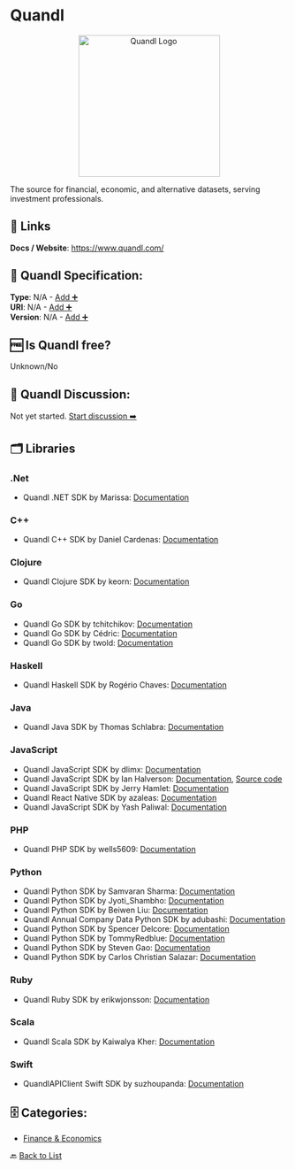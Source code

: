 # Quandl
<p align="center">
    <img width="256" src="https://raw.githubusercontent.com/apis-list/apis-list/main/apis/quandl/logo_256x256.png" alt="Quandl Logo"/>
</p>
The source for financial, economic, and alternative datasets, serving investment professionals.

##  🔗 Links
**Docs / Website**: https://www.quandl.com/

## 🧬 Quandl Specification:
**Type**: N/A - [Add ➕](https://github.com/apis-list/apis-list/edit/main/apis/quandl/quandl.yaml)  
**URI**: N/A - [Add ➕](https://github.com/apis-list/apis-list/edit/main/apis/quandl/quandl.yaml)  
**Version**: N/A - [Add ➕](https://github.com/apis-list/apis-list/edit/main/apis/quandl/quandl.yaml)

## 🆓 Is Quandl free?
 Unknown/No 

## 💬 Quandl Discussion:
Not yet started. [Start discussion ➡️](https://github.com/apis-list/apis-list/discussions/new)

## 🗂️ Libraries
### .Net
- Quandl .NET SDK by Marissa: [Documentation](https://github.com/paranoidTwitch/DotNetConnect.Quandl)
### C++
- Quandl C++ SDK by Daniel Cardenas: [Documentation](https://github.com/danielcardeenas/quandl-cpp)
### Clojure
- Quandl Clojure SDK by keorn: [Documentation](https://github.com/keorn/clj-quandl-api)
### Go
- Quandl Go SDK by tchitchikov: [Documentation](https://github.com/tchitchikov/instant_cocoa)
- Quandl Go SDK by Cédric: [Documentation](https://github.com/cedricmar/go-quandl)
- Quandl Go SDK by twold: [Documentation](https://github.com/twold/go-quandl)
### Haskell
- Quandl Haskell SDK by Rogério Chaves: [Documentation](https://github.com/rogeriochaves/quandl-downloader)
### Java
- Quandl Java SDK by Thomas Schlabra: [Documentation](https://github.com/TexanBackpacker/securities-data-calculator)
### JavaScript
- Quandl JavaScript SDK by dlimx: [Documentation](https://github.com/dlimx/stock-vis)
- Quandl JavaScript SDK by Ian Halverson: [Documentation](https://github.com/IDHalverson/quandl-eod-helper), [Source code](https://www.npmjs.com/package/quandl-eod-helper)
- Quandl JavaScript SDK by Jerry Hamlet: [Documentation](https://github.com/jhamlet/quandler)
- Quandl React Native SDK by azaleas: [Documentation](https://github.com/azaleas/react-native-stockticker)
- Quandl JavaScript SDK by Yash Paliwal: [Documentation](https://github.com/ypaliwal/quandlVisualizer)
### PHP
- Quandl PHP SDK by wells5609: [Documentation](https://github.com/wells5609/Quandl-PHP)
### Python
- Quandl Python SDK by Samvaran Sharma: [Documentation](https://github.com/samvaran/historical_stock_data)
- Quandl Python SDK by Jyoti_Shambho: [Documentation](https://github.com/JSidh/legendary-ttf)
- Quandl Python SDK by Beiwen Liu: [Documentation](https://github.com/BeiwenLiu/StockUp)
- Quandl Annual Company Data Python SDK by adubashi: [Documentation](https://github.com/adubashi/annualCompanyData)
- Quandl Python SDK by Spencer Delcore: [Documentation](https://github.com/sdelcore/quandl-retriever)
- Quandl Python SDK by TommyRedblue: [Documentation](https://github.com/TommyRedblue/quandl_viewer)
- Quandl Python SDK by Steven Gao: [Documentation](https://github.com/stevenlusonggao/Quandl-Python-API-Wrapper)
- Quandl Python SDK by Carlos Christian Salazar: [Documentation](https://github.com/ccsalazar/quandl-api)
### Ruby
- Quandl Ruby SDK by erikwjonsson: [Documentation](https://github.com/erikwjonsson/quandl_api_client)
### Scala
- Quandl Scala SDK by Kaiwalya Kher: [Documentation](https://github.com/kaiwalya/scandl)
### Swift
- QuandlAPIClient Swift SDK by suzhoupanda: [Documentation](https://github.com/suzhoupanda/QuandlAPIClient)


## 🗄️ Categories:
- [Finance & Economics](https://github.com/apis-list/apis-list#finance--economics-)

🔙  [Back to List](https://github.com/apis-list/apis-list)
